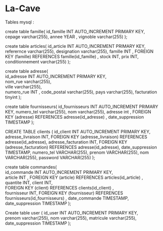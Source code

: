 # La-Cave


Tables mysql :

create table famille(
    id_famille INT AUTO_INCREMENT PRIMARY KEY,
    cepage varchar(255),
    annee YEAR ,
    vignoble varchar(255)
    );


create table articles( 
id_article INT AUTO_INCREMENT PRIMARY KEY, 
referernce varchar(255), 
designation varchar(255), 
famille INT ,
FOREIGN KEY (famille) REFERENCES famille(id_famille) , 
stock INT,
prix INT, 
conditionnement varchar(255) 
);


create table adresse(  
id_adresse INT AUTO_INCREMENT PRIMARY KEY,  
nom_rue varchar(255),  
ville varchar(255),  
numero_rue INT , 
code_postal varchar(255), 
pays varchar(255), 
facturation tinyint
);


create table fournisseurs( 
    id_fournisseurs INT AUTO_INCREMENT PRIMARY KEY, 
    numero_tel varchar(255), 
    nom varchar(255),
    adresse int ,
    FOREIGN KEY (adresse) REFERENCES adresse(id_adresse) , 
    date_suppression TIMESTAMP );


CREATE TABLE clients (
    id_client INT AUTO_INCREMENT PRIMARY KEY,
    adresse_livraison INT,
    FOREIGN KEY (adresse_livraison) REFERENCES adresse(id_adresse),
    adresse_facturation INT,
    FOREIGN KEY (adresse_facturation) REFERENCES adresse(id_adresse),
    date_suppression TIMESTAMP,
    numero_tel VARCHAR(255),
    prenom VARCHAR(255),
    nom VARCHAR(255),
    password VARCHAR(255)
    );


create table commandes(  
    id_commande INT AUTO_INCREMENT PRIMARY KEY,  
    article INT , 
    FOREIGN KEY (article) REFERENCES articles(id_article) ,  
    quantite INT, 
    client INT,  
    FOREIGN KEY (client) REFERENCES clients(id_client) ,  
    fournisseur INT, 
    FOREIGN KEY (fournisseur) REFERENCES fournisseurs(id_fournisseurs) , 
    date_commande TIMESTAMP, 
    date_suppression TIMESTAMP );


Create table user ( 
id_user INT AUTO_INCREMENT PRIMARY KEY,  
prenom varchar(255), 
nom varchar(255), 
matricule varchar(255), 
date_suppression TIMESTAMP 
);
